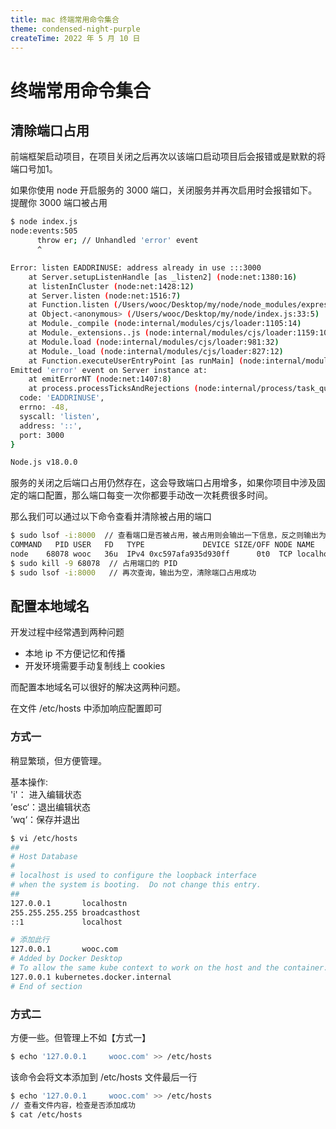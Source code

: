 ```yaml
---
title: mac 终端常用命令集合
theme: condensed-night-purple
createTime: 2022 年 5 月 10 日
---
```

# 终端常用命令集合

## 清除端口占用
前端框架启动项目，在项目关闭之后再次以该端口启动项目后会报错或是默默的将端口号加1。

如果你使用 node 开启服务的 3000 端口，关闭服务并再次启用时会报错如下。提醒你 3000 端口被占用
```sh
$ node index.js
node:events:505
      throw er; // Unhandled 'error' event
      ^

Error: listen EADDRINUSE: address already in use :::3000
    at Server.setupListenHandle [as _listen2] (node:net:1380:16)
    at listenInCluster (node:net:1428:12)
    at Server.listen (node:net:1516:7)
    at Function.listen (/Users/wooc/Desktop/my/node/node_modules/express/lib/application.js:618:24)
    at Object.<anonymous> (/Users/wooc/Desktop/my/node/index.js:33:5)
    at Module._compile (node:internal/modules/cjs/loader:1105:14)
    at Module._extensions..js (node:internal/modules/cjs/loader:1159:10)
    at Module.load (node:internal/modules/cjs/loader:981:32)
    at Module._load (node:internal/modules/cjs/loader:827:12)
    at Function.executeUserEntryPoint [as runMain] (node:internal/modules/run_main:77:12)
Emitted 'error' event on Server instance at:
    at emitErrorNT (node:net:1407:8)
    at process.processTicksAndRejections (node:internal/process/task_queues:82:21) {
  code: 'EADDRINUSE',
  errno: -48,
  syscall: 'listen',
  address: '::',
  port: 3000
}

Node.js v18.0.0
```

服务的关闭之后端口占用仍然存在，这会导致端口占用增多，如果你项目中涉及固定的端口配置，那么端口每变一次你都要手动改一次耗费很多时间。

那么我们可以通过以下命令查看并清除被占用的端口
```sh
$ sudo lsof -i:8000  // 查看端口是否被占用，被占用则会输出一下信息，反之则输出为空
COMMAND   PID USER   FD   TYPE             DEVICE SIZE/OFF NODE NAME
node    68078 wooc   36u  IPv4 0xc597afa935d930ff      0t0  TCP localhost:irdmi (LISTEN)
$ sudo kill -9 68078  // 占用端口的 PID
$ sudo lsof -i:8000   // 再次查询，输出为空，清除端口占用成功
```

## 配置本地域名
开发过程中经常遇到两种问题
- 本地 ip 不方便记忆和传播
- 开发环境需要手动复制线上 cookies

而配置本地域名可以很好的解决这两种问题。

在文件  /etc/hosts 中添加响应配置即可

### 方式一

稍显繁琐，但方便管理。

基本操作:  
'i'： 进入编辑状态  
’esc‘：退出编辑状态  
’wq‘：保存并退出  
```sh
$ vi /etc/hosts
##
# Host Database
#
# localhost is used to configure the loopback interface
# when the system is booting.  Do not change this entry.
##
127.0.0.1       localhostn
255.255.255.255 broadcasthost
::1             localhost

# 添加此行
127.0.0.1       wooc.com
# Added by Docker Desktop
# To allow the same kube context to work on the host and the container:
127.0.0.1 kubernetes.docker.internal
# End of section
```

### 方式二

方便一些。但管理上不如【方式一】

```sh
$ echo '127.0.0.1     wooc.com' >> /etc/hosts
```
该命令会将文本添加到 /etc/hosts 文件最后一行

```sh
$ echo '127.0.0.1     wooc.com' >> /etc/hosts
// 查看文件内容，检查是否添加成功
$ cat /etc/hosts 
```
